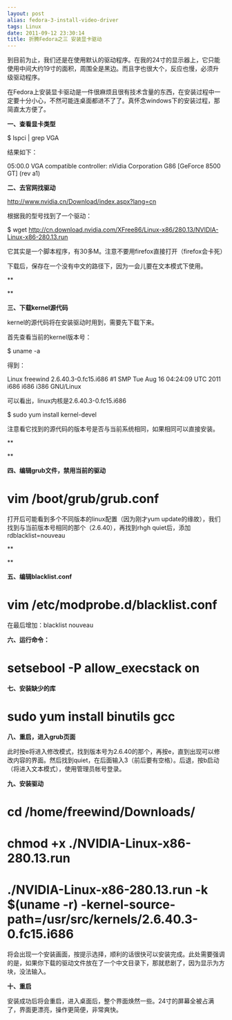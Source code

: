 ```yaml
---
layout: post
alias: fedora-3-install-video-driver
tags: Linux
date: 2011-09-12 23:30:14
title: 折腾Fedora之三 安装显卡驱动
---
```


到目前为止，我们还是在使用默认的驱动程序。在我的24寸的显示器上，它只能使用中间大约19寸的面积，周围全是黑边。而且字也很大个，反应也慢，必须升级驱动程序。

在Fedora上安装显卡驱动是一件很麻烦且很有技术含量的东西，在安装过程中一定要十分小心，不然可能连桌面都进不了了。真怀念windows下的安装过程，那简直太方便了。

**一、查看显卡类型**

$ lspci | grep VGA

结果如下：

05:00.0 VGA compatible controller: nVidia Corporation G86 [GeForce 8500 GT] (rev a1)<span id="more-8"></span>

**二、去官网找驱动**

http://www.nvidia.cn/Download/index.aspx?lang=cn

根据我的型号找到了一个驱动：

$ wget http://cn.download.nvidia.com/XFree86/Linux-x86/280.13/NVIDIA-Linux-x86-280.13.run

它其实是一个脚本程序，有30多M。注意不要用firefox直接打开（firefox会卡死）

下载后，保存在一个没有中文的路径下，因为一会儿要在文本模式下使用。

**

**

**三、下载kernel源代码**

kernel的源代码将在安装驱动时用到，需要先下载下来。

首先查看当前的kernel版本号：

$ uname -a

得到：

Linux freewind 2.6.40.3-0.fc15.i686 #1 SMP Tue Aug 16 04:24:09 UTC 2011 i686 i686 i386 GNU/Linux

可以看出，linux内核是2.6.40.3-0.fc15.i686

$ sudo yum install kernel-devel

注意看它找到的源代码的版本号是否与当前系统相同，如果相同可以直接安装。

**

**

**四、编辑grub文件，禁用当前的驱动**

# vim /boot/grub/grub.conf

打开后可能看到多个不同版本的linux配置（因为刚才yum update的缘故），我们找到与当前版本号相同的那个（2.6.40），再找到rhgh quiet后，添加rdblacklist=nouveau

**

**

**五、编辑blacklist.conf**

# vim /etc/modprobe.d/blacklist.conf

在最后增加：blacklist nouveau

**六、运行命令：**

# setsebool -P allow_execstack on

**七、安装缺少的库**

# sudo yum install binutils gcc

**八、重启，进入grub页面**

此时按e将进入修改模式，找到版本号为2.6.40的那个，再按e，直到出现可以修改内容的界面。然后找到quiet，在后面输入3（前后要有空格）。后退，按b启动（将进入文本模式），使用管理员帐号登录。

**九、安装驱动**

# cd /home/freewind/Downloads/

# chmod +x ./NVIDIA-Linux-x86-280.13.run

# ./NVIDIA-Linux-x86-280.13.run -k $(uname -r) -kernel-source-path=/usr/src/kernels/2.6.40.3-0.fc15.i686

将会出现一个安装画面，按提示选择，顺利的话很快可以安装完成。此处需要强调的是，如果你下载的驱动文件放在了一个中文目录下，那就悲剧了，因为显示为方块，没法输入。

**十、重启**

安装成功后将会重启，进入桌面后，整个界面焕然一些。24寸的屏幕全被占满了，界面更漂亮，操作更简便，非常爽快。
